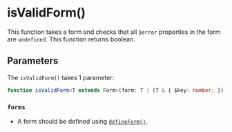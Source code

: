 # isValidForm()
This function takes a form and checks that all `$error` properties in the form are `undefined`.
This function returns boolean.

## Parameters
The `isValidForm()` takes 1 parameter:

```typescript
function isValidForm<T extends Form>(form: T | (T & { $key: number; })): boolean
```

### `forms` <Badge type="danger" text="Required" />
- A form should be defined using [`defineForm()`](/api/defineForm).
